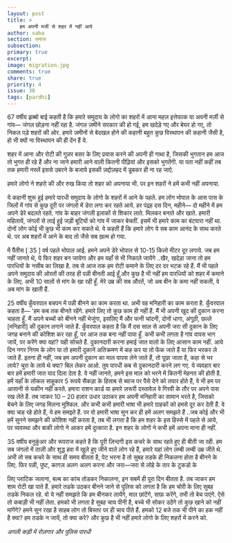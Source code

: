 ```yaml
---
layout: post
title: >
    हम अपनी मर्जी से शहर में नहीं आये
author: saba
section: समाज
subsection:
primary: true
excerpt:
image: migration.jpg
comments: true
share: true
priority: 4
issue: 38
tags: [pardhi]
---
```


67 वर्षीय झब्बो बाई कहती है कि हमारे समुदाय के लोगो का शहरों में आना महज़ इत्तेफाक या अपनी मर्ज़ी से गांव— जंगल छोड़ना नहीं रहा है. जंगल ज़मीने सरकार की हो गई, हम खदेड़े गए और बेघर हो गए, तो निकल पड़े शहरों की ओर. हमारे ज़मीनों से बेदखल होने की कहानी बहुत कुछ विस्थापन की कहानी जैसी है, हो भी क्यों ना विस्थापन की ही देंन हैं ये.

शहर में आना और रोटी की गुज़र बसर के लिए प्रयास करने की अपनी ही गाथा है, जिसकी भुगतान हम आज तो भुगत ही रहे हैं और ना जाने हमारी आने वाली कितनी पीढ़ियां और इसको भुगतेंगी. या पता नहीं कहीं तब तक हमारी नस्लें इससे उबरने के बजाये इसकी ज़द्दोज़हद में डूबकर ही ना रह जाऐ.

हमारे लोगो ने शहरो की और रुख किया तो शहर को अपनाया भी. पर इन शहरों ने हमें कभी नहीं अपनाया.

ये कहानी शुरू हुई हमारे पारधी समुदाय के लोगो के शहरों में आने के पहले. हम लोग भोपाल के आस पास के जिलों में गांव से कुछ दूरी पर जंगलो में डेरा लगा कर रहते आये. हर पंद्रह दस दिन, महीने— दो महीने में हम अपने डेरे बदलते रहते. गांव के बाहर जंगली इलाकों से शिकार लाते. मिलकर बनाते और खाते. हमारी महिलायें, जंगलों से लाई हुई जड़ी बूटियों को गांव में जाकर बेचतीं. इसमें भी हमारे काम का बंटवारा नहीं था. दोनों लोग कोई भी कुछ भी काम कर सकते थे. वे कहती हैं कि हमारे लोग ये सब काम आनंद के साथ करते थे. पर अब शहरों में आने के बाद तो जैसे सब ख़त्म हो गया.

में पैंतीस [ 35 ] वर्ष पहले भोपाल आई. हमने अपने डेरे भोपाल से 10-15 किलो मीटर दूर लगाये. जब हम नहीं जानते थे, ये फिर शहर बन जायेगा और हम यहाँ से भी निकाले जायेंगे ..खैर, खदेड़ा जाना तो हम पारधियों के नसीब का लिखा है. तब से आज तक हम रोटी कमाने के लिए दर दर भटक रहे हैं. मैं भी पहले अपने समुदाय की ओरतों की तरह ही पन्नी बीनती आई हूँ,और कुछ है भी नहीं हम पारधियों को शहर में कमाने के लिए. अभी 10 सालों से मांग के खा रही हूँ. मेरे उम्र की सब औरतें, जो अब बीन के कमा नहीं सकती, वे अब मांग के खाती हैं.

25 वर्षीय कुँवरपाल बचपन में पन्नी बीनने का काम करता था. अभी वह मनिहारी का काम करता है. कुँवरपाल कहता है— 'हम कब तक बीनते रहेंगे. हमारे लिए तो कुछ काम ही नहीं हैं. मैं भी अपनी खुद की दुकान करना चाहता हूँ. मैं अपने बच्चों को बीनने नहीं भेजूंगा, इसलिए मैं और पत्नी चांदनी, दोनों धागा, अंगूठी, छल्ले [मनिहारी] की दुकान लगाने जाते हैं. कुँवरपाल कहता है कि मैं दस साल से अपनी जरा सी दुकान के लिए जगह बनाने की कोशिश कर रहा हूँ, पर आज तक बना नहीं पाया हूँ. कभी कभी लगता है गांव वापस भाग जायें, पर करेंगे क्या वहां? यही सोचते हैं. दुकानदारी करना हमाई जात वालो के लिए आसान काम नहीं. आये दिन नगर निगम के लोग या तो हमारी दुकानें अतिक्रमण में कह कर या तो फेंक जाते हैं या फिर भरकर ले जाते हैं. इतना ही नहीं, जब हम अपनी दुकान का माल वापस लेने जाते हैं, तो पूछा जाता है, कहा से भर लाये? चुरा के लाये थे क्या? बिल लेकर आओ. तुम पारधी कब से दुकानदारी करने लग गए. ये व्यवहार बार बार हमें हमारी जात याद दिला देता है. वे नहीं जानते, हमने इस माल को भरने में कितनी मेहनत की होती है. हमें यहाँ के लोकल साहूकार 5 रूपये सैकड़ा के हिसाब से ब्याज पर पैसे देने को तयार होते हैं, वे भी हम पर आसानी से यकीन नहीं करते. हमारा राशन कार्ड या हमारे ज़रूरी दस्तावेज़ वे गिरवी के तौर पर अपने पास रख लेते हैं. तब जाकर 10 – 20 हज़ार उधार उठाकर हम अपनी मनिहारी का सामान भरते है, जिसको बेचने के लिए जगह मिलना मुश्किल. और कभी कभी हमारी भाषा भी हमारे ग्राहकों को हमसे दूर कर देती हैं. वे क्या चाह रहे होते हैं, ये हम समझ्ते हैं. पर वो हमारी भाषा सुन कर ही हमें अलग समझते हैं ..जब कोई और भी हमें सुनने समझने की कोशिश नहीं करता है, तब भी लगता है कि हम शहर के इस हिस्से में पहले से आये, पर व्यवस्था और बाकी लोगो ने आकर हमें दुत्कारा है. इन शहर के लोगों ने कभी हमें अपना माना ही नहीं.

35 वर्षीय बनुकुंअर और रूपराज कहते है कि पूरी ज़िन्दगी इस कचरे के साथ रहते हुए ही बीती जा रही. हम सब जंगलो में ताज़ी और शुद्ध हवा में खुले हुए जीने वाले लोग रहे हैं, हमारे यहां लोग लम्बी लम्बी उम्र जीते थे. अभी तो सब कचरे के साथ ही समय बीतता है, पेट भरना है तो सुबह तडके ही निकलना होता है बीनने के लिए. फिर पन्नी, पुष्ट, कागज़ अलग अलग करना और जरा—जरा से लोहे के तार के टुकडो के

लिए प्लाटिक जलाना, बल्ब का कांच तोडकर निकालना, इन सबमें ही पूरा दिन बीतता है. तब जाकर हम शाम रोटी खा पाते हैं. हमारे तडके उठकर बीनने जाने से पुलिस को लगता है कि हम चोरी के लिए सुबह तडके निकल रहे. वो ये नहीं समझते कि हम बीनकर लायेंगे, माल छांटेंगे, साफ़ करेंगे, तभी तो बेच पाएंगे. ऐसे तो कबाड़ी भी नहीं लेता. हमको भी लगता है सुबह चाय पीनी है, बच्चे भी सोकर उठेंगे तो कुछ खाने को नहीं मांगेंगे? हमने सुन रखा है साहब लोग तो बिस्तर पर ही चाय पीते हैं. हमको 12 बजे तक भी पीने का हक नहीं है क्या? हम तडके न जायें, तो क्या करे? और कुछ है भी नहीं हमारे लोगो के लिए शहरों में करने को.

*अगली कड़ी में रोज़गार और पुलिस पारधी*